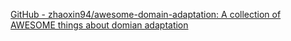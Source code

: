 
[GitHub - zhaoxin94/awesome-domain-adaptation: A collection of AWESOME things about domian adaptation](https://github.com/zhaoxin94/awesome-domain-adaptation)
